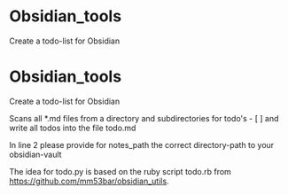 # Obsidian_tools
Create a todo-list for Obsidian
# Obsidian_tools
Create a todo-list for Obsidian

Scans all *.md files from a directory and subdirectories for todo's - [ ] and write all todos into the file todo.md

In line 2 please provide for notes_path the correct directory-path to your obsidian-vault

The idea for todo.py is based on the ruby script todo.rb from https://github.com/mm53bar/obsidian_utils. 
